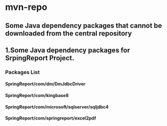 # mvn-repo
## Some Java dependency packages that cannot be downloaded from the central repository

## 1.Some Java dependency packages for SrpingReport Project.

### Packages List
#### SpringReport/com/dm/DmJdbcDriver
#### SpringReport/com/kingbase8
#### SpringReport/com/microsoft/sqlserver/sqljdbc4
#### SpringReport/com/springreport/excel2pdf

